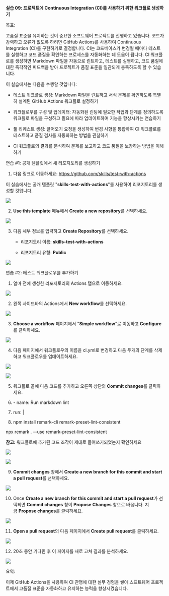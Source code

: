**실습 09: 프로젝트에 Continuous Integration (CI)를 사용하기 위한
워크플로 생성하기**

목표:

고품질 표준을 유지하는 것이 중요한 소프트웨어 프로젝트를 진행하고
있습니다. 코드가 강력하고 오류가 없도록 하려면 GitHub Actions를 사용하여
Continuous Integration (CI)를 구현하기로 결정합니다. CI는 코드베이스가
변경될 때마다 테스트를 실행하고 코드 품질을 확인하는 프로세스를
자동화하는 데 도움이 됩니다. CI 워크플로를 생성하면 Markdown 파일을
자동으로 린트하고, 테스트를 실행하고, 코드 품질에 대한 즉각적인 피드백을
받아 프로젝트가 품질 표준을 일관되게 충족하도록 할 수 있습니다.

이 실습에서는 다음을 수행할 것입니다:

- 테스트 워크플로 생성: Markdown 파일을 린트하고 서식 문제를 확인하도록
  특별히 설계된 GitHub Actions 워크플로 설정하기

- 워크플로우를 구성 및 업데이터: 자동화된 린팅에 필요한 작업과 단계를
  정의하도록 워크플로 파일을 구성하고 필요에 따라 업데이트하여 기능을
  향상시키는 연습하기

- 풀 리퀘스트 생성: 끌어오기 요청을 생성하여 변경 사항을 통합하여 CI
  워크플로를 테스트하고 품질 검사를 자동화하는 방법을 관찰하기

- CI 워크플로의 결과를 분석하여 문제를 보고하고 코드 품질을 보장하는
  방법을 이해하기

연습 \#1: 공개 템플릿에서 새 리포지토리를 생성하기

1.  다음 링크로 이동하세요: https://github.com/skills/test-with-actions

이 실습에서는 공개 템플릿 "**skills-test-with-actions**"를 사용하여
리포지토리를 생성할 것입니다.

![](./media/image1.jpeg)

2.  **Use this template** 메뉴에서 **Create a new repository**를
    선택하세요.

![](./media/image2.jpeg)

3.  다음 세부 정보를 입력하고 **Create Repository**를 선택하세요.

    - 리포지토리 이름: **skills-test-with-actions**

    - 리포지토리 유형: **Public**

![](./media/image3.jpeg)

연습 \#2: 테스트 워크플로우를 추가하기

1.  얼마 전에 생성한 리포지토리의 Actions 탭으로 이동하세요.

![](./media/image4.jpeg)

2.  왼쪽 사이드바의 Actions에서 **New workflow**를 선택하세요.

![](./media/image5.jpeg)

3.  **Choose a workflow** 페이지에서 "**Simple workflow**"로 이동하고
    **Configure**를 클릭하세요.

![](./media/image6.jpeg)

4.  다음 페이지에서 워크플로우의 이름을 ci.yml로 변경하고 다음 두개의
    단계를 삭제하고 워크플로우를 업데이트하세요.

![](./media/image7.jpeg)

![](./media/image8.jpeg)

5.  워크플로 끝에 다음 코드를 추가하고 오른쪽 상단의 **Commit
    changes**를 클릭하세요.

6.  \- name: Run markdown lint

7.  run: \|

8.  npm install remark-cli remark-preset-lint-consistent

npx remark . --use remark-preset-lint-consistent

**참고:** 워크플로에 추가된 코드 조각이 제대로 들여쓰기되었는지
확인하세요

![](./media/image9.jpeg)

![](./media/image10.jpeg)

9.  **Commit changes** 창에서 **Create a new branch for this commit and
    start a pull request**를 선택하세요.

![](./media/image11.jpeg)

10. Once **Create a new branch for this commit and start a pull
    request**가 선택되면 **Commit changes** 창이 **Propose
    Changes** 창으로 바꿉니다. 지금 **Propose changes**를 클릭하세요.

![](./media/image12.jpeg)

11. **Open a pull request**의 다음 페이지에서 **Create pull request**를
    클릭하세요.

![](./media/image13.jpeg)

12. 20초 동안 기다린 후 이 페이지를 새로 고쳐 결과를 분석하세요.

![](./media/image14.jpeg)

요약:

이제 GitHub Actions을 사용하여 CI 관행에 대한 실무 경험을 쌓아
스프트웨어 프로젝트에서 고품질 표준을 자동화하고 유지하는 능력을
향상시켰습니다.
